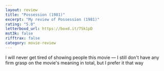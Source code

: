 ```yaml
---
layout: review
title: "Possession (1981)"
excerpt: "My review of Possession (1981)"
rating: "5.0"
letterboxd_url: https://boxd.it/7Sk1pD
mst3k: false
rifftrax: false
category: movie-review
---
```


I will never get tired of showing people this movie — I still don't have any firm grasp on the movie's meaning in total, but I prefer it that way
